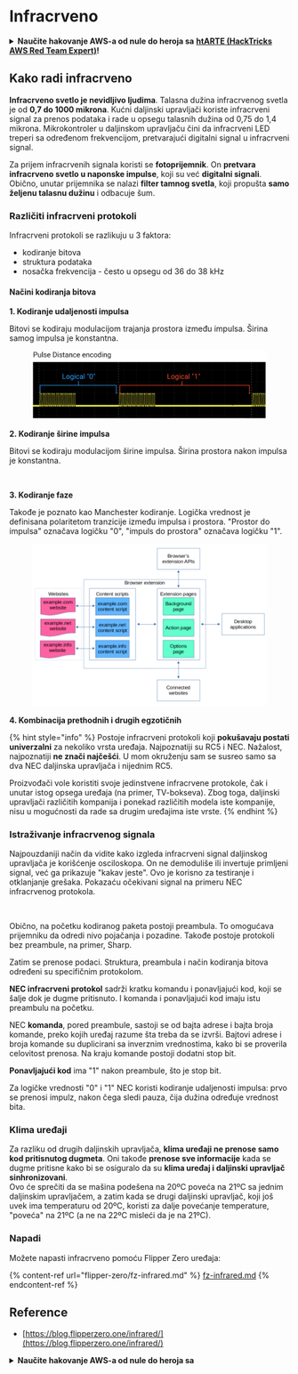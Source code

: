# Infracrveno

<details>

<summary><strong>Naučite hakovanje AWS-a od nule do heroja sa</strong> <a href="https://training.hacktricks.xyz/courses/arte"><strong>htARTE (HackTricks AWS Red Team Expert)</strong></a><strong>!</strong></summary>

Drugi načini podrške HackTricks-u:

* Ako želite da vidite **vašu kompaniju reklamiranu na HackTricks-u** ili **preuzmete HackTricks u PDF formatu** Proverite [**SUBSCRIPTION PLANS**](https://github.com/sponsors/carlospolop)!
* Nabavite [**zvanični PEASS & HackTricks swag**](https://peass.creator-spring.com)
* Otkrijte [**The PEASS Family**](https://opensea.io/collection/the-peass-family), našu kolekciju ekskluzivnih [**NFT-ova**](https://opensea.io/collection/the-peass-family)
* **Pridružite se** 💬 [**Discord grupi**](https://discord.gg/hRep4RUj7f) ili [**telegram grupi**](https://t.me/peass) ili nas **pratite** na **Twitter-u** 🐦 [**@carlospolopm**](https://twitter.com/hacktricks_live)**.**
* **Podelite svoje hakovanje trikove slanjem PR-ova na** [**HackTricks**](https://github.com/carlospolop/hacktricks) i [**HackTricks Cloud**](https://github.com/carlospolop/hacktricks-cloud) github repozitorijume.

</details>

## Kako radi infracrveno <a href="#kako-radi-infracrveno-port" id="kako-radi-infracrveno-port"></a>

**Infracrveno svetlo je nevidljivo ljudima**. Talasna dužina infracrvenog svetla je od **0,7 do 1000 mikrona**. Kućni daljinski upravljači koriste infracrveni signal za prenos podataka i rade u opsegu talasnih dužina od 0,75 do 1,4 mikrona. Mikrokontroler u daljinskom upravljaču čini da infracrveni LED treperi sa određenom frekvencijom, pretvarajući digitalni signal u infracrveni signal.

Za prijem infracrvenih signala koristi se **fotoprijemnik**. On **pretvara infracrveno svetlo u naponske impulse**, koji su već **digitalni signali**. Obično, unutar prijemnika se nalazi **filter tamnog svetla**, koji propušta **samo željenu talasnu dužinu** i odbacuje šum.

### Različiti infracrveni protokoli <a href="#različiti-infracrveni-protokoli" id="različiti-infracrveni-protokoli"></a>

Infracrveni protokoli se razlikuju u 3 faktora:

* kodiranje bitova
* struktura podataka
* nosačka frekvencija - često u opsegu od 36 do 38 kHz

#### Načini kodiranja bitova <a href="#načini-kodiranja-bitova" id="načini-kodiranja-bitova"></a>

**1. Kodiranje udaljenosti impulsa**

Bitovi se kodiraju modulacijom trajanja prostora između impulsa. Širina samog impulsa je konstantna.

<figure><img src="../../.gitbook/assets/image (16).png" alt=""><figcaption></figcaption></figure>

**2. Kodiranje širine impulsa**

Bitovi se kodiraju modulacijom širine impulsa. Širina prostora nakon impulsa je konstantna.

<figure><img src="../../.gitbook/assets/image (29) (1).png" alt=""><figcaption></figcaption></figure>

**3. Kodiranje faze**

Takođe je poznato kao Manchester kodiranje. Logička vrednost je definisana polaritetom tranzicije između impulsa i prostora. "Prostor do impulsa" označava logičku "0", "impuls do prostora" označava logičku "1".

<figure><img src="../../.gitbook/assets/image (25).png" alt=""><figcaption></figcaption></figure>

**4. Kombinacija prethodnih i drugih egzotičnih**

{% hint style="info" %}
Postoje infracrveni protokoli koji **pokušavaju postati univerzalni** za nekoliko vrsta uređaja. Najpoznatiji su RC5 i NEC. Nažalost, najpoznatiji **ne znači najčešći**. U mom okruženju sam se susreo samo sa dva NEC daljinska upravljača i nijednim RC5.

Proizvođači vole koristiti svoje jedinstvene infracrvene protokole, čak i unutar istog opsega uređaja (na primer, TV-bokseva). Zbog toga, daljinski upravljači različitih kompanija i ponekad različitih modela iste kompanije, nisu u mogućnosti da rade sa drugim uređajima iste vrste.
{% endhint %}

### Istraživanje infracrvenog signala

Najpouzdaniji način da vidite kako izgleda infracrveni signal daljinskog upravljača je korišćenje osciloskopa. On ne demoduliše ili invertuje primljeni signal, već ga prikazuje "kakav jeste". Ovo je korisno za testiranje i otklanjanje grešaka. Pokazaću očekivani signal na primeru NEC infracrvenog protokola.

<figure><img src="../../.gitbook/assets/image (18) (2).png" alt=""><figcaption></figcaption></figure>

Obično, na početku kodiranog paketa postoji preambula. To omogućava prijemniku da odredi nivo pojačanja i pozadine. Takođe postoje protokoli bez preambule, na primer, Sharp.

Zatim se prenose podaci. Struktura, preambula i način kodiranja bitova određeni su specifičnim protokolom.

**NEC infracrveni protokol** sadrži kratku komandu i ponavljajući kod, koji se šalje dok je dugme pritisnuto. I komanda i ponavljajući kod imaju istu preambulu na početku.

NEC **komanda**, pored preambule, sastoji se od bajta adrese i bajta broja komande, preko kojih uređaj razume šta treba da se izvrši. Bajtovi adrese i broja komande su duplicirani sa inverznim vrednostima, kako bi se proverila celovitost prenosa. Na kraju komande postoji dodatni stop bit.

**Ponavljajući kod** ima "1" nakon preambule, što je stop bit.

Za logičke vrednosti "0" i "1" NEC koristi kodiranje udaljenosti impulsa: prvo se prenosi impulz, nakon čega sledi pauza, čija dužina određuje vrednost bita.

### Klima uređaji

Za razliku od drugih daljinskih upravljača, **klima uređaji ne prenose samo kod pritisnutog dugmeta**. Oni takođe **prenose sve informacije** kada se dugme pritisne kako bi se osiguralo da su **klima uređaj i daljinski upravljač sinhronizovani**.\
Ovo će sprečiti da se mašina podešena na 20ºC poveća na 21ºC sa jednim daljinskim upravljačem, a zatim kada se drugi daljinski upravljač, koji još uvek ima temperaturu od 20ºC, koristi za dalje povećanje temperature, "poveća" na 21ºC (a ne na 22ºC misleći da je na 21ºC).

### Napadi

Možete napasti infracrveno pomoću Flipper Zero uređaja:

{% content-ref url="flipper-zero/fz-infrared.md" %}
[fz-infrared.md](flipper-zero/fz-infrared.md)
{% endcontent-ref %}

## Reference

* [https://blog.flipperzero.one/infrared/](https://blog.flipperzero.one/infrared/)

<details>

<summary><strong>Naučite hakovanje AWS-a od nule do heroja sa</strong> <a href
